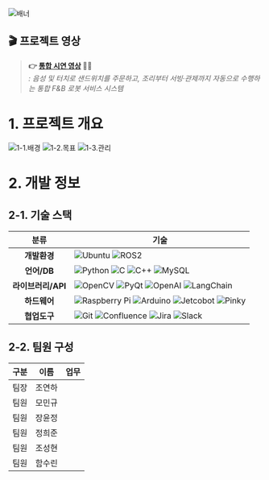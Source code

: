 ![배너](https://github.com/user-attachments/assets/2f572254-e9e0-4c69-803c-64fc96cfd2ba)

## 🎬 프로젝트 영상

> **👉 [통합 시연 영상](https://www.youtube.com/watch?v=tyQN5nz1XKo) 🥪✨**  
> *: 음성 및 터치로 샌드위치를 주문하고, 조리부터 서빙·관제까지 자동으로 수행하는 통합 F&B 로봇 서비스 시스템*

# 1. 프로젝트 개요
![1-1.배경](https://github.com/user-attachments/assets/88fd2122-2859-4f51-a76a-6df3a9d204eb)
![1-2.목표](https://github.com/user-attachments/assets/4be521ec-6397-4555-8637-ff225889b253)
![1-3.관리](https://github.com/user-attachments/assets/a3bc28eb-3656-4234-b63f-47897278f3be)

# 2. 개발 정보
## 2-1. 기술 스택
| **분류** | **기술** |
|:--------:|---------|
| **개발환경** | ![Ubuntu](https://img.shields.io/badge/Ubuntu%2024.04-E95420?style=for-the-badge&logo=Ubuntu&logoColor=white) ![ROS2](https://img.shields.io/badge/ROS2%20Jazzy-22314E?style=for-the-badge&logo=ros&logoColor=white) |
| **언어/DB** | ![Python](https://img.shields.io/badge/Python-3776AB?style=for-the-badge&logo=Python&logoColor=white) ![C](https://img.shields.io/badge/C-A8B9CC?style=for-the-badge&logo=C&logoColor=white) ![C++](https://img.shields.io/badge/C++-00599C?style=for-the-badge&logo=cplusplus&logoColor=white) ![MySQL](https://img.shields.io/badge/MySQL-4479A1?style=for-the-badge&logo=MySQL&logoColor=white) |
| **라이브러리/API** | ![OpenCV](https://img.shields.io/badge/OpenCV-5C3EE8?style=for-the-badge&logo=opencv&logoColor=white) ![PyQt](https://img.shields.io/badge/PyQt-41CD52?style=for-the-badge&logo=qt&logoColor=white) ![OpenAI](https://img.shields.io/badge/OpenAI%20API-412991?style=for-the-badge&logo=openai&logoColor=white) ![LangChain](https://img.shields.io/badge/LangChain-0097A7?style=for-the-badge&logo=langchain&logoColor=white) |
| **하드웨어** | ![Raspberry Pi](https://img.shields.io/badge/Raspberry%20Pi%205-A22846?style=for-the-badge&logo=raspberrypi&logoColor=white) ![Arduino](https://img.shields.io/badge/Arduino%20Nano-00878F?style=for-the-badge&logo=arduino&logoColor=white) ![Jetcobot](https://img.shields.io/badge/Jetcobot%20280%20M5-00A82D?style=for-the-badge&logo=probot&logoColor=white) ![Pinky](https://img.shields.io/badge/Pinky-FF3850?style=for-the-badge&logo=probot&logoColor=white) |
| **협업도구** | ![Git](https://img.shields.io/badge/Git-F05032?style=for-the-badge&logo=git&logoColor=white) ![Confluence](https://img.shields.io/badge/Confluence-172B4D?style=for-the-badge&logo=confluence&logoColor=white) ![Jira](https://img.shields.io/badge/Jira-0052CC?style=for-the-badge&logo=jira&logoColor=white) ![Slack](https://img.shields.io/badge/Slack-4A154B?style=for-the-badge&logo=slack&logoColor=white) |

## 2-2. 팀원 구성
|구분|이름|업무|
|---|---|---|
|팀장|조연하|  |
|팀원|모민규|  |
|팀원|장윤정|  |
|팀원|정희준|  |
|팀원|조성현|  |
|팀원|함수린|  |
